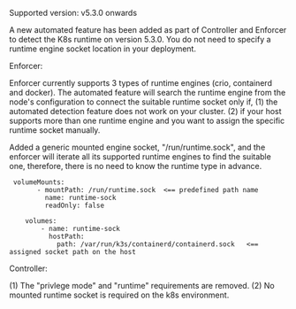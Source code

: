 Supported version: v5.3.0 onwards

A new automated feature has been added as part of Controller and Enforcer to detect the K8s runtime on version 5.3.0. You do not need to specify a runtime engine socket location in your deployment.

Enforcer:

Enforcer currently supports 3 types of runtime engines (crio, containerd and docker). The automated feature will search the runtime engine from the node's configuration to connect the suitable runtime socket only if,
(1) the automated detection feature does not work on your cluster.
(2) if your host supports more than one runtime engine and you want to assign the specific runtime socket manually.

Added a generic mounted engine socket, "/run/runtime.sock", and the enforcer will iterate all its supported runtime engines to find the suitable one, therefore, there is no need to know the runtime type in advance.

```
 volumeMounts:
       - mountPath: /run/runtime.sock  <== predefined path name
         name: runtime-sock
         readOnly: false

    volumes:
        - name: runtime-sock
          hostPath:
            path: /var/run/k3s/containerd/containerd.sock   <== assigned socket path on the host 
```

Controller:

(1) The "privlege mode" and "runtime" requirements are removed.
(2) No mounted runtime socket is required on the k8s environment.
